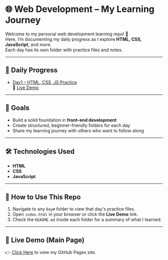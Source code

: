 # 🌐 Web Development – My Learning Journey

Welcome to my personal web development learning repo! 🚀  
Here, I’m documenting my daily progress as I explore **HTML, CSS, JavaScript**, and more.  
Each day has its own folder with practice files and notes.

---

## 📅 Daily Progress

- [Day1 – HTML, CSS, JS Practice](Day1)  
  🔗 [Live Demo](https://riseaveccode.github.io/Web-Development/Day1/)

---

## 🧠 Goals

- Build a solid foundation in **front-end development**  
- Create structured, beginner-friendly folders for each day  
- Share my learning journey with others who want to follow along  

---

## 🛠 Technologies Used

- **HTML**
- **CSS**
- **JavaScript**

---

## 📌 How to Use This Repo

1. Navigate to any `Day#` folder to view that day's practice files.  
2. Open `index.html` in your browser *or* click the **Live Demo** link.  
3. Check the `README.md` inside each folder for a summary of what I learned.  

---

## 🚀 Live Demo (Main Page)

👉 [Click Here](https://riseaveccode.github.io/Web-Development/) to view my GitHub Pages site.  
